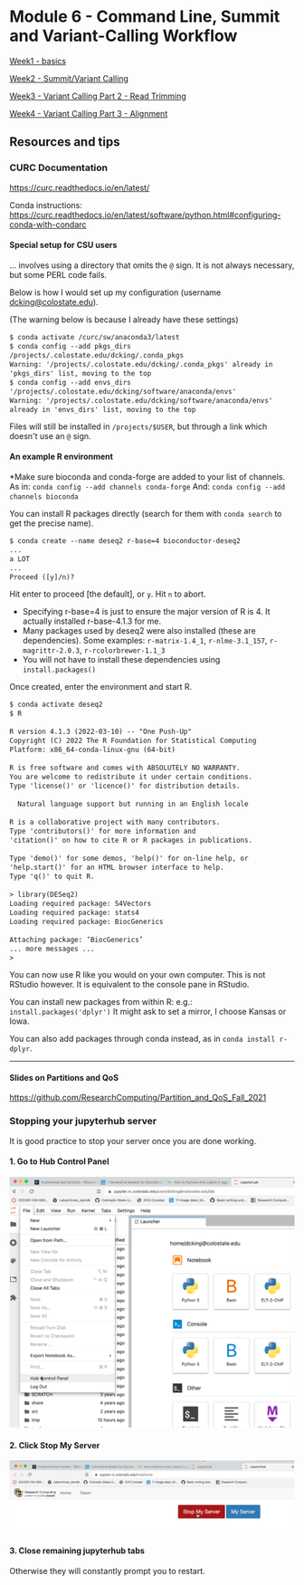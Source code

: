# Module 6 - Command Line, Summit and Variant-Calling Workflow

[Week1 - basics](week1)

[Week2 - Summit/Variant Calling](week2)

[Week3 - Variant Calling Part 2 - Read Trimming](week3)

[Week4 - Variant Calling Part 3 - Alignment](week4)


## Resources and tips

### CURC Documentation

https://curc.readthedocs.io/en/latest/

Conda instructions: https://curc.readthedocs.io/en/latest/software/python.html#configuring-conda-with-condarc


#### Special setup for CSU users 
... involves using a directory that omits the `@` sign. It is not always necessary, but some PERL code fails.

Below is how I would set up my configuration (username dcking@colostate.edu).

(The warning below is because I already have these settings)
```
$ conda activate /curc/sw/anaconda3/latest
$ conda config --add pkgs_dirs /projects/.colostate.edu/dcking/.conda_pkgs
Warning: '/projects/.colostate.edu/dcking/.conda_pkgs' already in 'pkgs_dirs' list, moving to the top
$ conda config --add envs_dirs '/projects/.colostate.edu/dcking/software/anaconda/envs'
Warning: '/projects/.colostate.edu/dcking/software/anaconda/envs' already in 'envs_dirs' list, moving to the top
```
Files will still be installed in `/projects/$USER`, but through a link which doesn't use an `@` sign.

#### An example R environment

\*Make sure bioconda and conda-forge are added to your list of channels. 
As in: `conda config --add channels conda-forge`
And: `conda config --add channels bioconda`

You can install R packages directly (search for them with `conda search` to get the precise name).

```
$ conda create --name deseq2 r-base=4 bioconductor-deseq2
...
a LOT
...
Proceed ([y]/n)? 
```

Hit enter to proceed [the default], or `y`. Hit `n` to abort.

 * Specifying r-base=4 is just to ensure the major version of R is 4. It actually installed r-base-4.1.3 for me.
 * Many packages used by deseq2 were also installed (these are dependencies). Some examples: `r-matrix-1.4_1`, `r-nlme-3.1_157`, `r-magrittr-2.0.3`, `r-rcolorbrewer-1.1_3`
 * You will not have to install these dependencies using `install.packages()`

Once created, enter the environment and start R.

```
$ conda activate deseq2
$ R

R version 4.1.3 (2022-03-10) -- "One Push-Up"
Copyright (C) 2022 The R Foundation for Statistical Computing
Platform: x86_64-conda-linux-gnu (64-bit)

R is free software and comes with ABSOLUTELY NO WARRANTY.
You are welcome to redistribute it under certain conditions.
Type 'license()' or 'licence()' for distribution details.

  Natural language support but running in an English locale

R is a collaborative project with many contributors.
Type 'contributors()' for more information and
'citation()' on how to cite R or R packages in publications.

Type 'demo()' for some demos, 'help()' for on-line help, or
'help.start()' for an HTML browser interface to help.
Type 'q()' to quit R.

> library(DESeq2)
Loading required package: S4Vectors
Loading required package: stats4
Loading required package: BiocGenerics

Attaching package: ‘BiocGenerics’
... more messages ...
>
```

You can now use R like you would on your own computer. This is not RStudio however. It is equivalent to the console pane in RStudio.

You can install new packages from within R: e.g.: `install.packages('dplyr')` It might ask to set a mirror, I choose Kansas or Iowa.

You can also add packages through conda instead, as in `conda install r-dplyr`.

---


#### Slides on Partitions and QoS
https://github.com/ResearchComputing/Partition_and_QoS_Fall_2021

### Stopping your jupyterhub server

It is good practice to stop your server once you are done working.

#### 1. Go to Hub Control Panel

![This is an image](img/HubControlPanel.png)

#### 2. Click Stop My Server

![This is an image](img/StopMyServer.png)

#### 3. Close remaining jupyterhub tabs

Otherwise they will constantly prompt you to restart.

